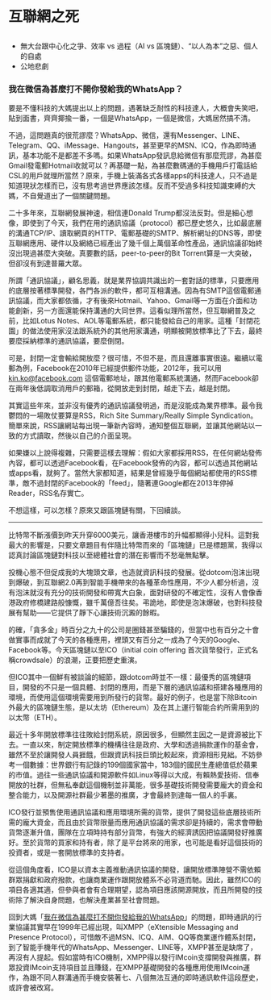 # 互聯網之死

## 

* 無大台跟中心化之爭、效率 vs 過程（AI vs 區塊鏈）、“以人為本”之惡、個人的自處
* 公地悲劇

### 我在微信為甚麼打不開你發給我的WhatsApp？

要是不懂科技的大媽提出以上的問題，遇著缺乏耐性的科技達人，大概會失笑吧，貼到面書，齊齊揶揄一番，一個是WhatsApp，一個是微信，大媽居然搞不清。  


不過，這問題真的很荒謬麼？WhatsApp、微信，還有Messenger、LINE、Telegram、QQ、iMessage、Hangouts，甚至更早的MSN、ICQ，作為即時通訊，基本功能不是都差不多嗎。如果WhatsApp發訊息給微信有那麼荒謬，為甚麼Gmail發電郵Hotmail收就可以？再基礎一點，為甚麼數碼通的手機用戶打電話給CSL的用戶就理所當然？原來，手機上裝滿各式各樣apps的科技達人，只不過是知道現狀怎樣而已，沒有思考過世界應該怎樣。反而不受過多科技知識束縛的大媽，不自覺道出了一個關鍵問題。

二十多年來，互聯網發展神速，相信連Donald Trump都沒法反對。但是細心想像，即使到了今天，我們在用的通訊協議（protocol）都已歷史悠久，比如最底層的溝通TCP/IP、讀取網頁的HTTP、電郵基礎的SMTP、解析網址的DNS等，即使互聯網應用、硬件以及網絡已經產出了幾千個上萬個革命性產品，通訊協議卻始終沒出現過甚麼大突破。真要數的話，peer-to-peer的Bit Torrent算是一大突破，但卻沒有到達普羅大眾。

所謂「通訊協議」，顧名思義，就是業界協調共識出的一套對話的標準，只要應用的底層按著標準開發，各門各派的軟件，都可互相溝通。因為有SMTP這個電郵通訊協議，而大家都依循，才有後來Hotmail、Yahoo、Gmail等一方面在介面和功能創新，另一方面還能保持溝通的大同世界。這看似理所當然，但互聯網普及之前，比如Lotus Notes、AOL等電郵系統，都只能發給自己的用家。這種「封閉花園」的做法使用家沒法跟系統外的其他用家溝通，明顯被開放標準比了下去，最終要麼採納標準的通訊協議，要麼倒閉。

可是，封閉一定會輸給開放麼？很可惜，不但不是，而且還離事實很遠。繼續以電郵為例，Facebook在2010年已經提供郵件功能，2012年，我可以用 kin.ko@facebook.com 這個電郵地址，跟其他電郵系統溝通，然而Facebook卻在兩年後低調取消用戶的郵箱，從開放走到封閉，越走下去，越是封閉。

其實這些年來，並非沒有優秀的通訊協議發明過，而是沒能成為業界標準。最令我鬱悶的一場敗仗要算是RSS，Rich Site Summary/Really Simple Syndication。簡單來說，RSS讓網站每出現一筆新內容時，通知整個互聯網，並讓其他網站以一致的方式讀取，然後以自己的介面呈現。

如果嫌以上說得複雜，只需要這樣去理解：假如大家都採用RSS，在任何網站發佈內容，都可以透過Facebook看，在Facebook發佈的內容，都可以透過其他網站或apps看，就夠了。當然大家都知道，結果是曾經幾乎每個網站都使用的RSS標準，敵不過封閉的Facebook的「feed」，隨著連Google都在2013年停掉Reader，RSS名存實亡。

不想這樣，可以怎樣？原來又跟區塊鏈有關，下回續談。

---------------------

比特幣不斷漲價到昨天升穿6000美元，讓香港樓市的升幅都顯得小兒科。這對我最大的影響是，只要文章題目有伴隨比特幣而來的「區塊鏈」已是標題黨，我得以認真討論區塊鏈對科技以至總體社會的潛在影響而不愁毫無點擊。  


投機心態不但促成我的大塊頭文章，也造就資訊科技的發展。從dotcom泡沫出現到爆破，到互聯網2.0再到智能手機帶來的各種革命性應用，不少人都分析過，沒有泡沫就沒有充分的技術開發和帶寬大白象，面對研發的不確定性，沒有人會像香港政府修橋建路般慷慨，雖千萬億吾往矣。弔詭地，即使是泡沫爆破，也對科技發展有幫助——它提供了靜下心讓技術沉澱的餘暇。

的確，「貪多金」時百分之九十的公司是圈錢甚至騙錢的，但當中也有百分之十會做實事而成就了今天的各種應用，裡頭又有百分之一成為了今天的Google、Facebook等。今天區塊鏈以至ICO（initial coin offering 首次貨幣發行，正式名稱crowdsale）的浪潮，正要把歷史重演。

但ICO其中一個鮮有被談論的細節，跟dotcom時並不一樣：最優秀的區塊鏈項目，開發的不只是一個具體、封閉的應用，而是下層的通訊協議和搭建各種應用的環境，而使用這個環境需要用到所發行的貨幣。最好的例子，也是當下除Bitcoin外最大的區塊鏈生態，是以太坊（Ethereum）及在其上運行智能合約所需用到的以太幣（ETH）。

最近十多年開放標準往往敗給封閉系統，原因很多，但顯然主因之一是資源被比下去。一直以來，制定開放標準的機構往往是政府、大學和透過捐款運作的基金會，雖然不至於讓開發人員捱餓，但跟資訊科技巨頭比較起來，資源相形見絀。不妨參考一個數據：世界銀行有記錄的199個國家當中，183個的國民生產總值低於蘋果的市值。過往一些通訊協議和開源軟件如Linux等得以大成，有賴熱愛技術、信奉開放的社群，但無私奉獻這個機制並非萬能，很多基礎技術開發需要龐大的資金和整合能力，以及開源社群最少著墨的推廣，才會最終到達每一個人的手裏。

ICO發行並預售使用通訊協議和應用環境所需的貨幣，提供了開發這些底層技術所需的龐大資金，而且由於貨幣限量而應用通訊協議的需求卻是持續的，需求會帶動貨幣逐漸升值，團隊在立項時持有部分貨幣，有強大的經濟誘因把協議開發好推廣好。至於貨幣的買家和持有者，除了是平台將來的用家，也可能是看好這個技術的投資者，或是一套開放標準的支持者。

從這個角度看，ICO是以資本主義推動通訊協議的開發，讓開放標準陣營不需依賴群眾捐獻和政府撥款，也讓商業運作跟開放體系不必背道而馳。因此，雖然ICO的項目各適其適，但參與者會有合理期望，認為項目應該開源開放，而且所開發的技術除了解決自身問題，也解決產業甚至社會問題。

回到大媽「[我在微信為甚麼打不開你發給我的WhatsApp](https://ckxpress.com/why-cant-i-read-whatsapp-message-on-wechat/)」的問題，即時通訊的行業協議其實早在1999年已經出現，叫XMPP（eXtensible Messaging and Presence Protocol），可惜敵不過MSN、ICQ、AIM、QQ等商業運作體系封閉，到了智能手機年代的WhatsApp、Messenger、LINE等，XMPP甚至是缺席了，再沒有人提起。假如當時有ICO機制，XMPP得以發行IMcoin支撐開發與推廣，群眾投資IMcoin支持項目並且賺錢，在XMPP基礎開發的各種應用使用IMcoin運作，為跟不同人群溝通而手機安裝著七、八個無法互通的即時通訊軟件這段歷史，或許會被改寫。  


